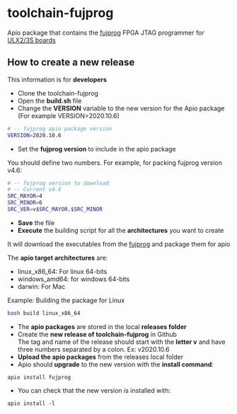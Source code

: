 # toolchain-fujprog
Apio package that contains the [fujprog](https://github.com/kost/fujprog) FPGA JTAG programmer for [ULX2/3S boards](https://github.com/ulx3s/ulx3s.github.io)

## How to create a new release

This information is for **developers**

* Clone the toolchain-fujprog
* Open the **build.sh** file
* Change the **VERSION** variable to the new version for the Apio package (For example VERSION=2020.10.6)

```bash
# -- fujprog apio package version
VERSION=2020.10.6
```

* Set the **fujprog version** to include in the apio package

 You should define two numbers. For example, for packing fujprog version v4.6:

```bash
# -- fujprog version to download
# -- Current v4.6
SRC_MAYOR=4
SRC_MINOR=6
SRC_VER=v$SRC_MAYOR.$SRC_MINOR
```

* **Save** the file
* **Execute** the building script for all the **architectures** you want to create

It will download the executables from the [fujprog](https://github.com/kost/fujprog) and package them for apio

The **apio target architectures** are:

 * linux_x86_64: For linux 64-bits
 * windows_amd64: for windows 64-bits
 * darwin: For Mac

Example: Building the package for Linux

```bash
bash build linux_x86_64
```

* The **apio packages** are stored in the local **releases folder**  
* Create the **new release of toolchain-fujprog** in Github  
The tag and name of the release should start with the **letter v** and have three numbers separated by a colon. Ex: v2020.10.6  
* **Upload the apio packages** from the releases local folder  
* Apio should **upgrade** to the new version with the **install command**:
```
apio install fujprog
```
* You can check that the new version is installed with:
```
apio install -l
```

